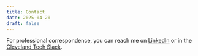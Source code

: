 ```yaml
---
title: Contact
date: 2025-04-20
draft: false
---
```

For professional correspondence, you can reach me on [LinkedIn](https://www.linkedin.com/in/edwardcosma) or in the [Cleveland Tech Slack](https://cleveland-tech.vercel.app/).
